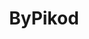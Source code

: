 ---
title: ByPikod
github: https://github.com/ByPikod
mode: dark
transition: 1s
score: 72.2
archetype:
- Little Bit of Everything
- Badges | Tags | Icons
- Animation
---